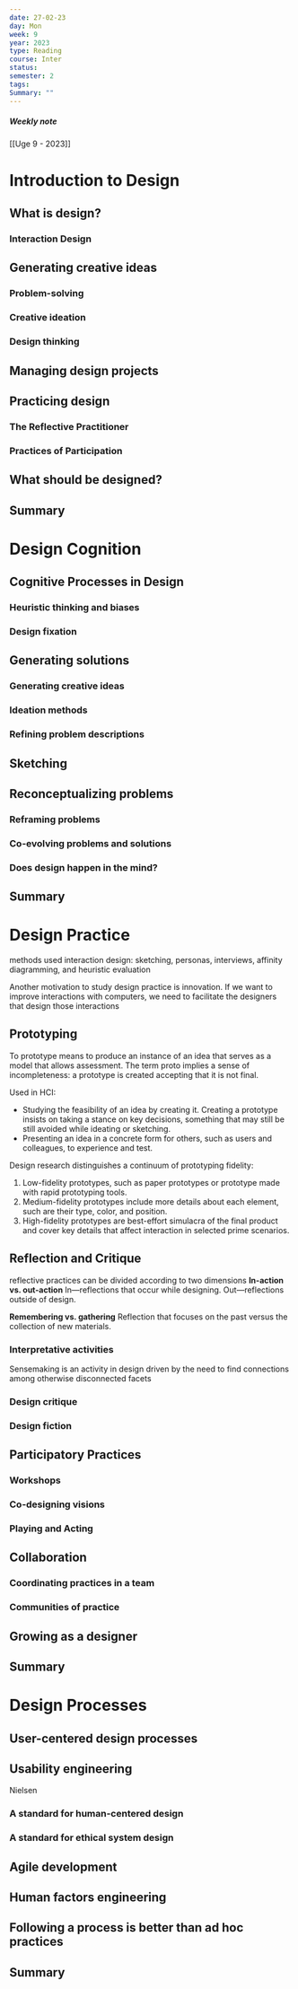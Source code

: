 ```yaml
---
date: 27-02-23
day: Mon
week: 9
year: 2023
type: Reading
course: Inter
status: 
semester: 2
tags:
Summary: ""
---
```

##### Weekly note
[[Uge 9 - 2023]]
# Introduction to Design
## What is design?
### Interaction Design
## Generating creative ideas
### Problem-solving
### Creative ideation
### Design thinking
## Managing design projects
## Practicing design
### The Reflective Practitioner
### Practices of Participation
## What should be designed?
## Summary
# Design Cognition
## Cognitive Processes in Design
### Heuristic thinking and biases
### Design fixation
## Generating solutions
### Generating creative ideas
### Ideation methods
### Refining problem descriptions
## Sketching
## Reconceptualizing problems
### Reframing problems
### Co-evolving problems and solutions
### Does design happen in the mind?
## Summary
# Design Practice
methods used interaction design: sketching, personas, interviews, affinity diagramming, and heuristic evaluation

Another motivation to study design practice is innovation. If we want to improve interactions with computers, we need to facilitate the designers that design those interactions
## Prototyping
To prototype means to produce an instance of an idea that serves as a model that allows assessment. The term proto implies a sense of incompleteness: a prototype is created accepting that it is not final.

Used in HCI: 
- Studying the feasibility of an idea by creating it. Creating a prototype insists on taking a stance on key decisions, something that may still be still avoided while ideating or sketching.
- Presenting an idea in a concrete form for others, such as users and colleagues, to experience and test.

Design research distinguishes a continuum of prototyping fidelity:

1. Low-fidelity prototypes, such as paper prototypes or prototype made with rapid prototyping tools. 
2. Medium-fidelity prototypes include more details about each element, such are their type, color, and position. 
3. High-fidelity prototypes are best-effort simulacra of the final product and cover key details that affect interaction in selected prime scenarios.
## Reflection and Critique
reflective practices can be divided according to two dimensions
**In-action vs. out-action** In—reflections that occur while designing. Out—reflections outside of design. 

**Remembering vs. gathering** Reflection that focuses on the past versus the collection of new materials.
### Interpretative activities
Sensemaking is an activity in design driven by the need to find connections among otherwise disconnected facets
### Design critique

### Design fiction

## Participatory Practices
### Workshops
### Co-designing visions
### Playing and Acting
## Collaboration
### Coordinating practices in a team
### Communities of practice
## Growing as a designer
## Summary
# Design Processes
## User-centered design processes
## Usability engineering
Nielsen
### A standard for human-centered design
### A standard for ethical system design
## Agile development
## Human factors engineering
## Following a process is better than ad hoc practices
## Summary